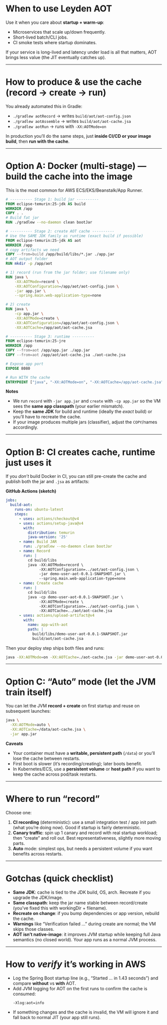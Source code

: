 # When to use Leyden AOT
Use it when you care about **startup + warm-up**:
- Microservices that scale up/down frequently.
- Short-lived batch/CLI jobs.
- CI smoke tests where startup dominates.

If your service is long-lived and latency under load is all that matters, AOT brings less value (the JIT eventually catches up).

---

# How to produce & use the cache (record → create → run)
You already automated this in Gradle:
- `./gradlew aotRecord` → writes `build/aot/aot-config.json`
- `./gradlew aotAssemble` → writes `build/aot/aot-cache.jsa`
- `./gradlew aotRun` → runs with `-XX:AOTMode=on`

In production you’ll do the same steps, just **inside CI/CD or your image build**, then **run with the cache**.

---

# Option A: Docker (multi-stage) — build the cache into the image
This is the most common for AWS ECS/EKS/Beanstalk/App Runner.

```dockerfile
# ---------- Stage 1: build jar ----------
FROM eclipse-temurin:25-jdk AS build
WORKDIR /app
COPY . .
# Build fat jar
RUN ./gradlew --no-daemon clean bootJar

# ---------- Stage 2: create AOT cache ----------
# Use the SAME JDK family as runtime (exact build if possible)
FROM eclipse-temurin:25-jdk AS aot
WORKDIR /app
# copy artifacts we need
COPY --from=build /app/build/libs/*.jar ./app.jar
# AOT output folder
RUN mkdir -p /app/aot

# 1) record (run from the jar folder; use filename only)
RUN java \
    -XX:AOTMode=record \
    -XX:AOTConfiguration=/app/aot/aot-config.json \
    -jar app.jar \
    --spring.main.web-application-type=none

# 2) create
RUN java \
    -cp app.jar \
    -XX:AOTMode=create \
    -XX:AOTConfiguration=/app/aot/aot-config.json \
    -XX:AOTCache=/app/aot/aot-cache.jsa

# ---------- Stage 3: runtime ----------
FROM eclipse-temurin:25-jre
WORKDIR /app
COPY --from=aot /app/app.jar ./app.jar
COPY --from=aot /app/aot/aot-cache.jsa ./aot-cache.jsa

# Expose app port
EXPOSE 8080

# Run WITH the cache
ENTRYPOINT ["java", "-XX:AOTMode=on", "-XX:AOTCache=/app/aot-cache.jsa", "-jar", "/app/app.jar"]
```

**Notes**
- We run `record` with `-jar app.jar` and `create` with `-cp app.jar` so the VM sees the **same app classpath** (your earlier mismatch).
- Keep the **same JDK** for build and runtime (ideally the *exact* build) or you’ll have to recreate the cache.
- If your image produces multiple jars (classifier), adjust the `COPY`/names accordingly.

---

# Option B: CI creates cache, runtime just uses it
If you *don’t* build Docker in CI, you can still pre-create the cache and publish both the jar and `.jsa` as artifacts:

**GitHub Actions (sketch)**

```yaml
jobs:
  build-aot:
    runs-on: ubuntu-latest
    steps:
      - uses: actions/checkout@v4
      - uses: actions/setup-java@v4
        with:
          distribution: temurin
          java-version: '25'
      - name: Build JAR
        run: ./gradlew --no-daemon clean bootJar
      - name: Record
        run: |
          cd build/libs
          java -XX:AOTMode=record \
               -XX:AOTConfiguration=../aot/aot-config.json \
               -jar demo-user-aot-0.0.1-SNAPSHOT.jar \
               --spring.main.web-application-type=none
      - name: Create cache
        run: |
          cd build/libs
          java -cp demo-user-aot-0.0.1-SNAPSHOT.jar \
               -XX:AOTMode=create \
               -XX:AOTConfiguration=../aot/aot-config.json \
               -XX:AOTCache=../aot/aot-cache.jsa
      - uses: actions/upload-artifact@v4
        with:
          name: app-with-aot
          path: |
            build/libs/demo-user-aot-0.0.1-SNAPSHOT.jar
            build/aot/aot-cache.jsa
```

Then your deploy step ships both files and runs:
```bash
java -XX:AOTMode=on -XX:AOTCache=./aot-cache.jsa -jar demo-user-aot-0.0.1-SNAPSHOT.jar
```

---

# Option C: “Auto” mode (let the JVM train itself)
You can let the JVM **record + create** on first startup and reuse on subsequent launches:

```bash
java \
  -XX:AOTMode=auto \
  -XX:AOTCache=/data/aot-cache.jsa \
  -jar app.jar
```

**Caveats**
- Your container must have a **writable, persistent path** (`/data`) or you’ll lose the cache between restarts.
- First boot is slower (it’s recording/creating); later boots benefit.
- In Kubernetes/ECS, use a **persistent volume** or **host path** if you want to keep the cache across pod/task restarts.

---

# Where to run “record”
Choose one:
1) **CI recording** (deterministic): use a small integration test / app init path (what you’re doing now). Good if startup is fairly deterministic.
2) **Canary traffic**: spin up 1 canary and record with real startup workload; then “create” and roll out. Best representativeness, slightly more moving parts.
3) **Auto** mode: simplest ops, but needs a persistent volume if you want benefits across restarts.

---

# Gotchas (quick checklist)
- **Same JDK**: cache is tied to the JDK build, OS, arch. Recreate if you upgrade the JDK/image.
- **Same classpath**: keep the jar name stable between record/create (you’ve fixed this with workingDir + filename).
- **Recreate on change**: if you bump dependencies or app version, rebuild the cache.
- **Warnings** like “Verification failed …” during create are normal; the VM skips those classes.
- **AOT isn’t native-image**: it improves JVM startup while keeping full Java semantics (no closed world). Your app runs as a normal JVM process.

---

# How to *verify* it’s working in AWS
- Log the Spring Boot startup line (e.g., “Started … in 1.43 seconds”) and compare **without** vs **with** AOT.
- Add JVM logging for AOT on the first runs to confirm the cache is consumed:
  ```
  -Xlog:aot=info
  ```
- If something changes and the cache is invalid, the VM will ignore it and fall back to normal JIT (your app still runs).
